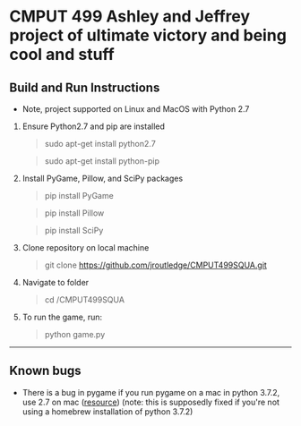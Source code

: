 # CMPUT 499 Ashley and Jeffrey project of ultimate victory and being cool and stuff

## Build and Run Instructions 

* Note, project supported on Linux and MacOS with Python 2.7
1. Ensure Python2.7 and pip are installed 
    > sudo apt-get install python2.7
    
    > sudo apt-get install python-pip
2. Install PyGame, Pillow, and SciPy packages 
    > pip install PyGame
    
    > pip install Pillow 
    
    > pip install SciPy
3. Clone repository on local machine 
    > git clone https://github.com/jroutledge/CMPUT499SQUA.git
4. Navigate to folder 
    > cd <path to folder>/CMPUT499SQUA
5. To run the game, run:
    > python game.py

---

## Known bugs

* There is a bug in pygame if you run pygame on a mac in python 3.7.2, use 2.7 on mac ([resource](https://www.python.org/downloads/mac-osx/)) (note: this is supposedly fixed if you're not using a homebrew installation of python 3.7.2)